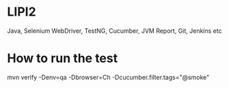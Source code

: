 # LIPI2
Java, Selenium WebDriver, TestNG, Cucumber, JVM Report, Git, Jenkins etc

# How to run the test

mvn verify -Denv=qa -Dbrowser=Ch -Dcucumber.filter.tags="@smoke"


